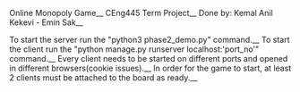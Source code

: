 Online Monopoly Game__
CEng445 Term Project__
Done by: Kemal Anil Kekevi - Emin Sak__

To start the server run the "python3 phase2_demo.py" command.__
To start the client run the "python manage.py runserver localhost:'port_no'" command.__
Every client needs to be started on different ports and opened in different browsers(cookie issues).__
In order for the game to start, at least 2 clients must be attached to the board as ready.__
